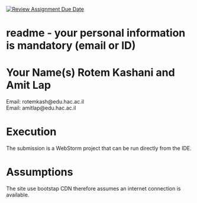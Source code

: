 [![Review Assignment Due Date](https://classroom.github.com/assets/deadline-readme-button-24ddc0f5d75046c5622901739e7c5dd533143b0c8e959d652212380cedb1ea36.svg)](https://classroom.github.com/a/zPFLBS7Y)
# readme - your personal information is mandatory (email or ID)
<h1>Your Name(s) Rotem Kashani and Amit Lap</h1>
<p>Email: rotemkash@edu.hac.ac.il<br/>
  Email: amitlap@edu.hac.ac.il
</p>

<h1>Execution</h1>
<p>
The submission is a WebStorm project that can be run directly from the IDE.
</p>
<h1>Assumptions</h1>
<p>
  The site use bootstap CDN therefore assumes an internet connection is available.
</p>
